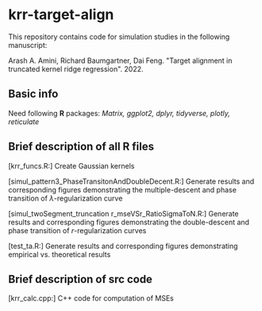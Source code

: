 # krr-target-align
This repository contains code for simulation studies in the following manuscript:

Arash A. Amini, Richard Baumgartner, Dai Feng. "Target alignment in truncated kernel ridge regression". 2022.

## Basic info
Need following **R** packages: *Matrix, ggplot2, dplyr, tidyverse, plotly, reticulate*

## Brief description of all R files

[krr_funcs.R:] Create Gaussian kernels

[simul_pattern3_PhaseTransitonAndDoubleDecent.R:] Generate results and corresponding figures demonstrating the multiple-descent and phase transition of $\lambda$-regularization curve

[simul_twoSegment_truncation r_mseVSr_RatioSigmaToN.R:] Generate results and corresponding figures demonstrating the double-descent and phase transition of $r$-regularization curves

[test_ta.R:] Generate results and corresponding figures demonstrating empirical vs. theoretical results

## Brief description of src code
[krr_calc.cpp:] C++ code for computation of MSEs
